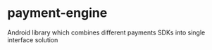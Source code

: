 # payment-engine
Android library which combines different payments SDKs into single interface solution
